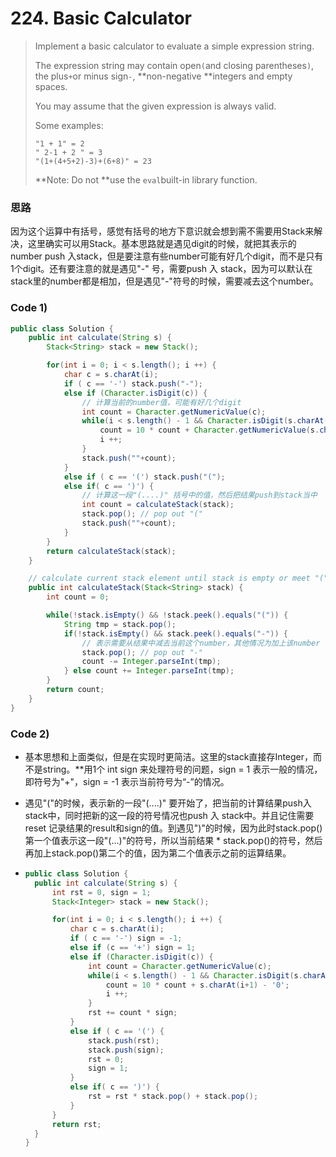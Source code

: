 # 224. Basic Calculator

> Implement a basic calculator to evaluate a simple expression string.
>
> The expression string may contain open`(`and closing parentheses`)`, the plus`+`or minus sign`-`, **non-negative **integers and empty spaces.
>
> You may assume that the given expression is always valid.
>
> Some examples:
>
> ```
> "1 + 1" = 2
> " 2-1 + 2 " = 3
> "(1+(4+5+2)-3)+(6+8)" = 23
> ```
>
> **Note: Do not **use the `eval`built-in library function.

### 思路

因为这个运算中有括号，感觉有括号的地方下意识就会想到需不需要用Stack来解决，这里确实可以用Stack。基本思路就是遇见digit的时候，就把其表示的number push 入stack，但是要注意有些number可能有好几个digit，而不是只有1个digit。还有要注意的就是遇见"-" 号，需要push 入 stack，因为可以默认在stack里的number都是相加，但是遇见"-"符号的时候，需要减去这个number。

### Code 1\)

```java
public class Solution {
    public int calculate(String s) {
        Stack<String> stack = new Stack();

        for(int i = 0; i < s.length(); i ++) {
            char c = s.charAt(i);
            if ( c == '-') stack.push("-");
            else if (Character.isDigit(c)) {
                // 计算当前的number值，可能有好几个digit
                int count = Character.getNumericValue(c);
                while(i < s.length() - 1 && Character.isDigit(s.charAt(i+1))) {
                    count = 10 * count + Character.getNumericValue(s.charAt(i+1));
                    i ++;
                }
                stack.push(""+count);
            }
            else if ( c == '(') stack.push("(");
            else if( c == ')') {
                // 计算这一段"(....)" 括号中的值，然后把结果push到stack当中
                int count = calculateStack(stack);
                stack.pop(); // pop out "("
                stack.push(""+count);
            }
        }
        return calculateStack(stack);
    }

    // calculate current stack element until stack is empty or meet "("
    public int calculateStack(Stack<String> stack) {
        int count = 0;

        while(!stack.isEmpty() && !stack.peek().equals("(")) {
            String tmp = stack.pop();
            if(!stack.isEmpty() && stack.peek().equals("-")) {
                // 表示需要从结果中减去当前这个number，其他情况为加上该number
                stack.pop(); // pop out "-"
                count -= Integer.parseInt(tmp);
            } else count += Integer.parseInt(tmp);
        }
        return count;
    }
}
```

### Code 2\)

* 基本思想和上面类似，但是在实现时更简洁。这里的stack直接存Integer，而不是string。\*\*用1个 int sign 来处理符号的问题，sign = 1 表示一般的情况，即符号为"+"，sign = -1 表示当前符号为“-”的情况。
* 遇见"\("的时候，表示新的一段"\(....\)" 要开始了，把当前的计算结果push入stack中，同时把新的这一段的符号情况也push 入 stack中。并且记住需要reset 记录结果的result和sign的值。到遇见"\)"的时候，因为此时stack.pop\(\)第一个值表示这一段"\(...\)"的符号，所以当前结果 \* stack.pop\(\)的符号，然后再加上stack.pop\(\)第二个的值，因为第二个值表示之前的运算结果。

* ```java
  public class Solution {
    public int calculate(String s) {
        int rst = 0, sign = 1;
        Stack<Integer> stack = new Stack();

        for(int i = 0; i < s.length(); i ++) {
            char c = s.charAt(i);
            if ( c == '-') sign = -1;
            else if (c == '+') sign = 1;
            else if (Character.isDigit(c)) {
                int count = Character.getNumericValue(c);
                while(i < s.length() - 1 && Character.isDigit(s.charAt(i+1))) {
                    count = 10 * count + s.charAt(i+1) - '0';
                    i ++;
                }
                rst += count * sign;
            }
            else if ( c == '(') {
                stack.push(rst);
                stack.push(sign);
                rst = 0;
                sign = 1;
            }
            else if( c == ')') {
                rst = rst * stack.pop() + stack.pop();
            }
        }
        return rst;
    }
  }
  ```



